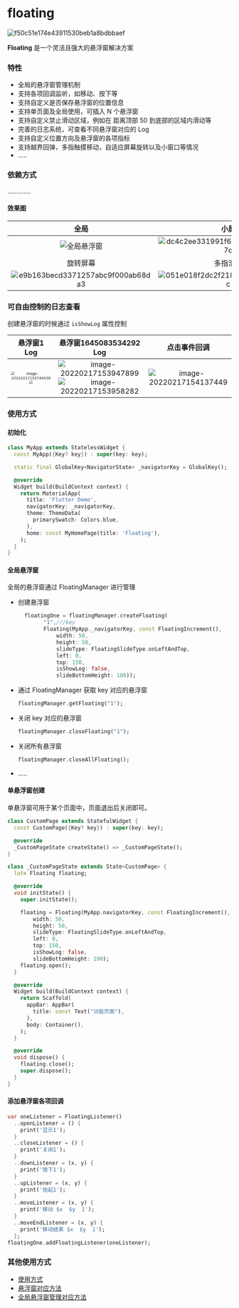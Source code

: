 # floating

![f50c51e174e43911530beb1a8bdbbaef](https://gitee.com/lvknaginist/pic-go-picure-bed/raw/master/images/20220216184500.jpeg)

**Floating** 是一个灵活且强大的悬浮窗解决方案



### 特性

- 全局的悬浮窗管理机制
- 支持各项回调监听，如移动、按下等
- 支持自定义是否保存悬浮窗的位置信息
- 支持单页面及全局使用，可插入 N 个悬浮窗
- 支持自定义禁止滑动区域，例如在 距离顶部 50 到底部的区域内滑动等
- 完善的日志系统，可查看不同悬浮窗对应的 Log
- 支持自定义位置方向及悬浮窗的各项指标
- 支持越界回弹，多指触摸移动，自适应屏幕旋转以及小窗口等情况
- .....

### 依赖方式

.............

#### 效果图

|                             全局                             |                             小屏                             |                           缩放屏幕                           |
| :----------------------------------------------------------: | :----------------------------------------------------------: | :----------------------------------------------------------: |
| ![全局悬浮窗](https://gitee.com/lvknaginist/pic-go-picure-bed/raw/master/images/20220217145943.gif) | ![dc4c2ee331991f63bbd599a6dd2adc7d](https://gitee.com/lvknaginist/pic-go-picure-bed/raw/master/images/20220217150402.gif) | ![93d3d636180fc8b3f7fb7571ed4a6cba](https://gitee.com/lvknaginist/pic-go-picure-bed/raw/master/images/20220217152356.gif) |
|                           旋转屏幕                           |                           多指滑动                           |                                                              |
| ![e9b163becd3371257abc9f000ab68da3](https://gitee.com/lvknaginist/pic-go-picure-bed/raw/master/images/20220217152724.gif) | ![051e018f2dc2f218b2dc992f74fa891c](https://gitee.com/lvknaginist/pic-go-picure-bed/raw/master/images/20220217153006.gif) |     ![效果-展示1](https://github.com/Petterpx/FloatingX/blob/master/image/fx-api-simple.gif)                                                         |

### 可自由控制的日志查看

创建悬浮窗的时候通过 `isShowLog` 属性控制

|                         悬浮窗1 Log                          |                   悬浮窗1645083534292 Log                    |                         点击事件回调                         |
| :----------------------------------------------------------: | :----------------------------------------------------------: | :----------------------------------------------------------: |
| <img src="https://gitee.com/lvknaginist/pic-go-picure-bed/raw/master/images/20220217153746.png" alt="image-20220217153746539" style="zoom:50%;" /><img src="https://gitee.com/lvknaginist/pic-go-picure-bed/raw/master/images/20220217153817.png" style="zoom:50%;" /> | ![image-20220217153947899](https://gitee.com/lvknaginist/pic-go-picure-bed/raw/master/images/20220217153947.png)![image-20220217153958282](https://gitee.com/lvknaginist/pic-go-picure-bed/raw/master/images/20220217153958.png) | ![image-20220217154137449](https://gitee.com/lvknaginist/pic-go-picure-bed/raw/master/images/20220217154137.png) |



### 使用方式

#### 初始化

```dart
class MyApp extends StatelessWidget {
  const MyApp({Key? key}) : super(key: key);

  static final GlobalKey<NavigatorState> _navigatorKey = GlobalKey();

  @override
  Widget build(BuildContext context) {
    return MaterialApp(
      title: 'Flutter Demo',
      navigatorKey: _navigatorKey,
      theme: ThemeData(
        primarySwatch: Colors.blue,
      ),
      home: const MyHomePage(title: 'Floating'),
    );
  }
}
```

#### 全局悬浮窗

全局的悬浮窗通过 FloatingManager 进行管理

- 创建悬浮窗

  ```dart
    floatingOne = floatingManager.createFloating(
          "1",///key
          Floating(MyApp._navigatorKey, const FloatingIncrement(),
              width: 50,
              height: 50,
              slideType: FloatingSlideType.onLeftAndTop,
              left: 0,
              top: 150,
              isShowLog: false,
              slideBottomHeight: 100));
  ```

- 通过 FloatingManager 获取 key 对应的悬浮窗

  ```dart
  floatingManager.getFloating("1");
  ```

- 关闭 key 对应的悬浮窗

  ```dart
  floatingManager.closeFloating("1");
  ```

- 关闭所有悬浮窗

  ```dart
  floatingManager.closeAllFloating();
  ```

- .....

#### 单悬浮窗创建

单悬浮窗可用于某个页面中，页面退出后关闭即可。

```dart
class CustomPage extends StatefulWidget {
  const CustomPage({Key? key}) : super(key: key);

  @override
  _CustomPageState createState() => _CustomPageState();
}

class _CustomPageState extends State<CustomPage> {
  late Floating floating;

  @override
  void initState() {
    super.initState();

    floating = Floating(MyApp.navigatorKey, const FloatingIncrement(),
        width: 50,
        height: 50,
        slideType: FloatingSlideType.onLeftAndTop,
        left: 0,
        top: 150,
        isShowLog: false,
        slideBottomHeight: 100);
    floating.open();
  }

  @override
  Widget build(BuildContext context) {
    return Scaffold(
      appBar: AppBar(
        title: const Text("功能页面"),
      ),
      body: Container(),
    );
  }

  @override
  void dispose() {
    floating.close();
    super.dispose();
  }
}
```

#### 添加悬浮窗各项回调

```dart
var oneListener = FloatingListener()
  ..openListener = () {
    print('显示1');
  }
  ..closeListener = () {
    print('关闭1');
  }
  ..downListener = (x, y) {
    print('按下1');
  }
  ..upListener = (x, y) {
    print('抬起1');
  }
  ..moveListener = (x, y) {
    print('移动 $x  $y  1');
  }
  ..moveEndListener = (x, y) {
    print('移动结束 $x  $y  1');
  };
floatingOne.addFloatingListener(oneListener);
```

### 其他使用方式

- [使用方式](https://github.com/LvKang-insist/Floating/blob/master/lib/main.dart)
- [悬浮窗对应方法](https://github.com/LvKang-insist/Floating/blob/master/lib/floating/floating.dart)
- [全局悬浮窗管理对应方法](https://github.com/LvKang-insist/Floating/blob/master/lib/floating/manager/floating_manager.dart)
